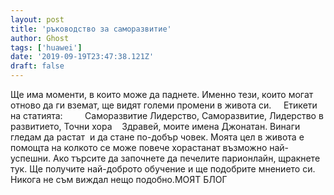 ```yaml
---
layout: post
title: 'ръководство за саморазвитие'
author: Ghost
tags: ['huawei']
date: '2019-09-19T23:47:38.121Z'
draft: false
---
```


Ще има моменти, в които може да паднете. Именно тези, които могат отново да ги вземат, ще видят големи промени в живота си.     Етикети на статията:         Саморазвитие Лидерство, Саморазвитие, Лидерство в развитието, Точни хора    Здравей, моите имена Джонатан. Винаги гледам да растат  и да стане по-добър човек. Моята цел в живота е помощта на колкото се може повече хорастанат възможно най-успешни. Ако търсите да започнете да печелите парионлайн, щракнете тук. Ще получите най-доброто обучение и ще подобрите мнението си. Никога не съм виждал нещо подобно.МОЯТ БЛОГ

